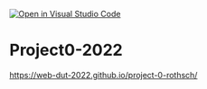 [![Open in Visual Studio Code](https://classroom.github.com/assets/open-in-vscode-f059dc9a6f8d3a56e377f745f24479a46679e63a5d9fe6f495e02850cd0d8118.svg)](https://classroom.github.com/online_ide?assignment_repo_id=7314785&assignment_repo_type=AssignmentRepo)
# Project0-2022
https://web-dut-2022.github.io/project-0-rothsch/

